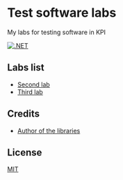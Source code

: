 # Test software labs

My labs for testing software in KPI

[![.NET](https://github.com/mezgoodle/TestLabs-kpi/actions/workflows/dotnet.yml/badge.svg)](https://github.com/mezgoodle/TestLabs-kpi/actions/workflows/dotnet.yml)

## Labs list

* [Second lab](https://github.com/mezgoodle/TestLabs-kpi/tree/master/Lab2)
* [Third lab](https://github.com/mezgoodle/TestLabs-kpi/tree/master/Lab3)

## Credits

- [Author of the libraries](https://github.com/IGORGOD)

## License
[MIT](https://choosealicense.com/licenses/mit/)
